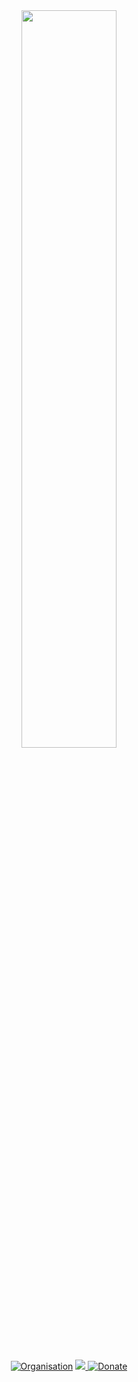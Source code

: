 <div align="center">
        <a href="https://github.com/Leah-UK"><img width="55%" src="https://github-readme-stats.vercel.app/api?username=leah-uk&show_icons=true&theme=react&hide_border=true"/></a>
        
  <p><a href="https://github.com/Bixbi-FiveM"><img alt="Organisation" src="https://avatars.githubusercontent.com/u/105221477?s=50&v=4" /></a>
          <a href="https://discord.gg/overextended">
      <img src="https://img.shields.io/discord/813030955598086174?style=for-the-badge&logo=discord&labelColor=7289da&logoColor=white&color=2c2f33&label=Discord"/>
  </a><a href="https://ko-fi.com/bixbi">
    <img alt="Donate" src="https://img.shields.io/badge/kofi-2BB3EE?logo=kofi&logoColor=white&style=for-the-badge" /></a>
  </p>
</div>
